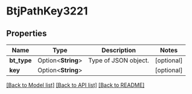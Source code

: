# BtjPathKey3221

## Properties

Name | Type | Description | Notes
------------ | ------------- | ------------- | -------------
**bt_type** | Option<**String**> | Type of JSON object. | [optional]
**key** | Option<**String**> |  | [optional]

[[Back to Model list]](../README.md#documentation-for-models) [[Back to API list]](../README.md#documentation-for-api-endpoints) [[Back to README]](../README.md)


